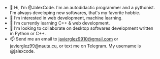- 👋 Hi, I’m @JalexCode. I'm an autodidactic programmer and a pythonist. I'm always developing new softwares, that's my favorite hobbie.
- 👀 I’m interested in web development, machine learning.
- 🌱 I’m currently learning C++ & web development.
- 💞️ I’m looking to collaborate on desktop softwares development written in Python or C++.
- 📫 Send me an email to javierglez9910@gmail.com or javierglez99@nauta.cu, or text me on Telegram. My username is @jalexcode.

<!---
JalexCode/JalexCode is a ✨ special ✨ repository because its `README.md` (this file) appears on your GitHub profile.
You can click the Preview link to take a look at your changes.
--->
